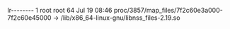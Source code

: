 lr-------- 1 root root 64 Jul 19 08:46 proc/3857/map_files/7f2c60e3a000-7f2c60e45000 -> /lib/x86_64-linux-gnu/libnss_files-2.19.so
